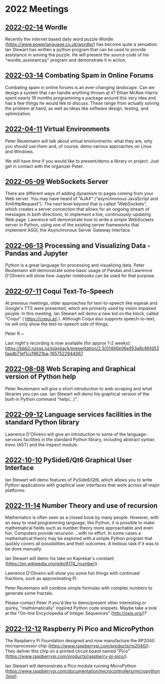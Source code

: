 # 2022 Meetings

## [2022-02-14](2022-02-14) Wordle

Recently the internet based daily word puzzle Wordle (https://www.powerlanguage.co.uk/wordle/) has become quite a sensation.
Ian Stewart has written a python program that can be used to provide assistance in solving the puzzle. He will present the source code of his "wordle_assistant.py" program and demonstrate it in action.

## [2022-03-14](2022-03-14) Combating Spam in Online Forums

Combating spam in online forums is an ever-changing landscape. Can we design a system that can handle anything thrown at it? Ethan McKee-Harris spent nearly 18 months programming a package around this very idea and has a few things he would like to discuss. These range from actually solving the problem at hand, as well as ideas like software design, testing, and optimization.

## [2022-04-11](2022-04-11) Virtual Environments

Peter Reutemann will talk about virtual environments: what they are, why you should use them and, of course, demo various approaches on Linux and Windows.

We still have time if you would like to present/demo a library or project. Just get in contact with the organizer Peter.

## [2022-05-09](2022-05-09) WebSockets Server

There are different ways of adding dynamism to pages coming from your Web server. You may have heard of “AJAX” (“asynchronous JavaScript and XmlHttpRequest”). The next level beyond that is called “WebSockets”, which creates a server connection that allows for an ongoing stream of messages in both directions, to implement a live, continuously-updating Web page.
Lawrence will demonstrate how to write a simple WebSockets server in Python, using one of the existing server frameworks that implement ASGI, the Asynchronous Server Gateway Interface.

## [2022-06-13](2022-06-13) Processing and Visualizing Data - Pandas and Jupyter

Python is a great language for processing and visualizing data. Peter Reutemann will demonstrate some basic usage of Pandas and Lawrence D'Oliveiro will show how Jupyter notebooks can be used for that purpose.

## [2022-07-11](2022-07-11) Coqui Text-To-Speech

At previous meetings, older approaches for text-to-speech like espeak and Google's TTS were presented, which are primarily used by vision impaired people. In this meeting, Ian Stewart will demo a new kid on the block, called "Coqui" ( https://coqui.ai/ ). Although Coqui also supports speech-to-text, he will only show the text-to-speech side of things.

Peter R.~

Last night's recording is now available (for approx 1-2 weeks): https://bbb2.nzoss.nz/playback/presentation/2.3/01466e06e953a8c86fd53faadb71ef1ccf9621ba-1657522944067

## [2022-08-08](2022-08-08) Web Scraping and Graphical version of Python help

Peter Reutemann will give a short introduction to web scraping and what libraries you can use.
Ian Stewart will demo his graphical version of the built-in Python command "help(...)".

## [2022-09-12](2022-09-12) Language services facilities in the standard Python library

Lawrence D'Oliveiro will give an introduction to some of the language-services facilities in the standard Python library, including abstract syntax trees (AST) and the inspect module.

## [2022-10-10](2022-10-10) PySide6/Qt6 Graphical User Interface

Ian Stewart will demo features of PySide6/Qt6, which allows you to write Python applications with graphical user interfaces that work across all major platforms.

## [2022-11-14](2022-11-14) Number Theory and use of recursion

Mathematics is often seen as a closed book by many people. However, with an easy to read programming language, like Python, it is possible to make mathematical fields such as number theory more approachable and even fun.
Computers provide recursion ...with no effort. In some cases a mathematical theory may be explored with a simple Python program that quickly covers all possibilities and their outcomes. A tedious task if it was to be done manually.

Ian Stewart will demo his take on Kaprekar's constant (https://en.wikipedia.org/wiki/6174_(number)).

Lawrence D'Oliveiro will show you some fun things with continued fractions, such as approximating Pi.

Peter Reutemann will combine simple formulas with complex numbers to generate some fractals.

Please contact Peter if you'd like to demo/present other interesting or quirky, "mathematically" inspired Python code snippets. Maybe take a look at the "On-line Encyclopedia of Integer Sequences" (http://oeis.org/)?

## [2022-12-12](2022-12-12) Raspberry Pi Pico and MicroPython

The Raspberry Pi Foundation designed and now manufacture the RP2040
microprocessor chip (https://www.raspberrypi.com/products/rp2040/).
They deliver this chip on a printed circuit board named "Pico" (https://www.raspberrypi.com/products/raspberry-pi-pico/).

Ian Stewart will demonstrate a Pico module running MicroPython (https://www.raspberrypi.com/documentation/microcontrollers/micropython.html).

